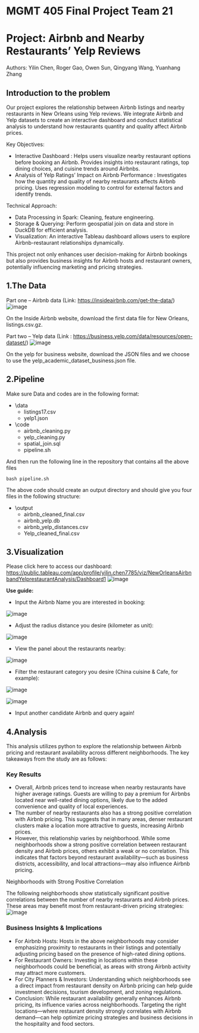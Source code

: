 # MGMT 405 Final Project Team 21
# Project: Airbnb and Nearby Restaurants’ Yelp Reviews

Authors: Yilin Chen, Roger Gao, Owen Sun, Qingyang Wang, Yuanhang Zhang

## Introduction to the problem
Our project explores the relationship between Airbnb listings and nearby restaurants in New Orleans using Yelp reviews. We integrate Airbnb and Yelp datasets to create an interactive dashboard and conduct statistical analysis to understand how restaurants quantity and quality affect Airbnb prices.

Key Objectives:
- Interactive Dashboard : Helps users visualize nearby restaurant options before booking an Airbnb.
Provides insights into restaurant ratings, top dining choices, and cuisine trends around Airbnbs.
- Analysis of Yelp Ratings’ Impact on Airbnb Performance : Investigates how the quantity and quality of nearby restaurants affects Airbnb pricing.
Uses regression modeling to control for external factors and identify trends.

Technical Approach:
- Data Processing in Spark: Cleaning, feature engineering.
- Storage & Querying: Perform geospatial join on data and store in DuckDB for efficient analysis.
- Visualization: An interactive Tableau dashboard allows users to explore Airbnb-restaurant relationships dynamically.

This project not only enhances user decision-making for Airbnb bookings but also provides business insights for Airbnb hosts and restaurant owners, potentially influencing marketing and pricing strategies.

## 1.The Data

Part one – Airbnb data (Link: https://insideairbnb.com/get-the-data/)
![image](https://github.com/user-attachments/assets/0dc032f8-8be6-4f7b-b5f5-782ec928c4f0)

On the Inside Airbnb website, download the first data file for New Orleans, listings.csv.gz.

Part two – Yelp data (Link : https://business.yelp.com/data/resources/open-dataset/)
![image](https://github.com/user-attachments/assets/c9728089-119e-41eb-9040-02c6ee403ae1)

On the yelp for business website, download the JSON files and we choose to use the yelp_academic_dataset_business.json file.

## 2.Pipeline

Make sure Data and codes are in the following format:  
- \data
  - listings17.csv
  - yelp1.json
- \code
  - airbnb_cleaning.py
  - yelp_cleaning.py
  - spatial_join.sql
  - pipeline.sh

And then run the following line in the repository that contains all the above files

```
bash pipeline.sh
```

The above code should create an output directory and should give you four files in the following structure:  
- \output
  - airbnb_cleaned_final.csv
  - airbnb_yelp.db
  - airbnb_yelp_distances.csv
  - Yelp_cleaned_final.csv

## 3.Visualization

Please click here to access our dashboard: https://public.tableau.com/app/profile/yilin.chen7785/viz/NewOrleansAirbnbandYelprestaurantAnalysis/Dashboard1
![image](https://github.com/user-attachments/assets/bbd46987-e6e5-4516-b990-ebeacd346d41)

**Use guide:**

- Input the Airbnb Name you are interested in booking:

![image](https://github.com/user-attachments/assets/7707d6b5-fd26-4421-9260-adfc51d32343)

- Adjust the radius distance you desire (kilometer as unit):

![image](https://github.com/user-attachments/assets/a440fa36-5526-47fa-9ef0-cb78af4c1ad0)

- View the panel about the restaurants nearby:

![image](https://github.com/user-attachments/assets/6bb73b89-156d-4584-bbc0-8d25058ecc24)

- Filter the restaurant category you desire (China cuisine & Cafe, for example):

![image](https://github.com/user-attachments/assets/8189487c-be3a-4f66-b2ee-77fa1fcc0dda)

![image](https://github.com/user-attachments/assets/75593558-8bc0-4efc-94ee-7ce730f9be22)

- Input another candidate Airbnb and query again!

## 4.Analysis

This analysis utilizes python to explore the relationship between Airbnb pricing and restaurant availability across different neighborhoods. The key takeaways from the study are as follows:

### Key Results

- Overall, Airbnb prices tend to increase when nearby restaurants have higher average ratings. Guests are willing to pay a premium for Airbnbs located near well-rated dining options, likely due to the added convenience and quality of local experiences.
- The number of nearby restaurants also has a strong positive correlation with Airbnb pricing. This suggests that in many areas, denser restaurant clusters make a location more attractive to guests, increasing Airbnb prices.
- However, this relationship varies by neighborhood. While some neighborhoods show a strong positive correlation between restaurant density and Airbnb prices, others exhibit a weak or no correlation. This indicates that factors beyond restaurant availability—such as business districts, accessibility, and local attractions—may also influence Airbnb pricing.

Neighborhoods with Strong Positive Correlation

The following neighborhoods show statistically significant positive correlations between the number of nearby restaurants and Airbnb prices. These areas may benefit most from restaurant-driven pricing strategies:
![image](https://github.com/user-attachments/assets/1311618f-4d14-4f9c-86ac-404e30579015)

### Business Insights & Implications

- For Airbnb Hosts: Hosts in the above neighborhoods may consider emphasizing proximity to restaurants in their listings and potentially adjusting pricing based on the presence of high-rated dining options.
- For Restaurant Owners: Investing in locations within these neighborhoods could be beneficial, as areas with strong Airbnb activity may attract more customers.
- For City Planners & Investors: Understanding which neighborhoods see a direct impact from restaurant density on Airbnb pricing can help guide investment decisions, tourism development, and zoning regulations.
- Conclusion: While restaurant availability generally enhances Airbnb pricing, its influence varies across neighborhoods. Targeting the right locations—where restaurant density strongly correlates with Airbnb demand—can help optimize pricing strategies and business decisions in the hospitality and food sectors.

